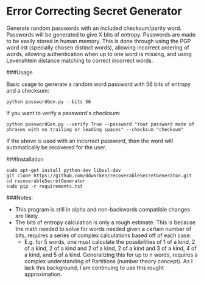 Error Correcting Secret Generator
===========
Generate random passwords with an included checksum/parity word. Passwords will be generated to give X bits of entropy. Passwords are made to be easily stored in human memory. This is done through using the PGP word list (specially chosen distinct words), allowing incorrect ordering of words, allowing authentication when up to one word is missing, and using Levenshtein distance matching to correct incorrect words. 

###Usage

Basic usage to generate a random word password with 56 bits of entropy and a checksum: 

```python passwordGen.py --bits 56```

If you want to verify a password's checksum: 

```python passwordGen.py --verify True --password "Your password made of phrases with no trailing or leading spaces" --checksum "checksum"```

If the above is used with an incorrect password, then the word will automatically be recovered for the user. 

###Installation

    sudo apt-get install python-dev libssl-dev
    git clone https://github.com/ddworken/recoverableSecretGenerator.git
    cd recoverableSecretGenerator
    sudo pip -r requirements.txt

###Notes: 
* This program is still in alpha and non-backwards compatible changes are likely. 
* The bits of entropy calculation is only a rough estimate. This is because the math needed to solve for words needed given a certain number of bits, requires a series of complex calculations based off of each case. 
  * E.g. for 5 words, one must calculate the possibilities of 1 of a kind, 2 of a kind, 2 of a kind and 2 of a kind, 2 of a kind and 3 of a kind, 4 of a kind, and 5 of a kind. Generalizing this for up to n words, requires a complex understanding of Partitions (number theory concept). As I lack this background, I am continuing to use this rought approximation. 
